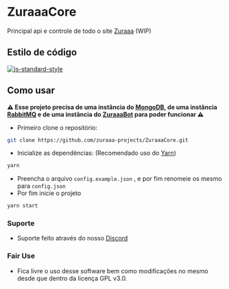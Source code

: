# ZuraaaCore

Principal api e controle de todo o site [Zuraaa](https://github.com/zuraaa-projects/Zuraaa.com) (WIP)

## Estilo de código

[![js-standard-style](https://cdn.rawgit.com/standard/standard/master/badge.svg)](http://standardjs.com)

## Como usar

**⚠ Esse projeto precisa de uma instância do [MongoDB](https://www.mongodb.com/), de uma instância [RabbitMQ](https://www.rabbitmq.com/) e de uma instância do [ZuraaaBot](https://github.com/zuraaa-projects/ZuraaaBot) para poder funcionar ⚠**

- Primeiro clone o repositório:

```sh
git clone https://github.com/zuraaa-projects/ZuraaaCore.git
```

- Inicialize as dependências: (Recomendado uso do [Yarn](https://classic.yarnpkg.com/pt-BR/))

```sh
yarn
```

- Preencha o arquivo `config.example.json` , e por fim renomeie os mesmo para `config.json`
- Por fim inicie o projeto

```sh
yarn start
```

### Suporte

- Suporte feito através do nosso [Discord](https://discord.gg/EShHzNtVAb)

### Fair Use

- Fica livre o uso desse software bem como modificações no mesmo desde que dentro da licença GPL v3.0.
